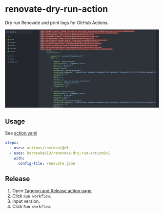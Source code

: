 # renovate-dry-run-action
Dry run Renovate and print logs for GitHub Actions.

![](preview.png)

## Usage

See [action.yaml](action.yaml)

```yaml
steps:
  - uses: actions/checkout@v3
  - uses: korosuke613/renovate-dry-run-action@v1
    with:
      config-file: renovate.json
```


## Release
1. Open [Tagging and Release action page](https://github.com/korosuke613/renovate-dry-run-action/actions/workflows/release.yaml).
2. Click `Run workflow`.
3. Input version.
4. Click `Run workflow`.
